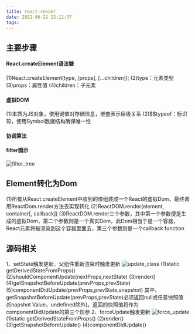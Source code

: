 ```yaml
---
title: react-render
date: 2022-06-22 22:12:37
tags:
---
```


## 主要步骤
#### React.createElement语法糖
(1)React.createElement(type, [props], [...children]);
(2)type：元素类型
(3)props：属性值
(4)children：子元素
#### 虚拟DOM
(1)本质为JS对象，使用键值对存储信息，嵌套表示层级关系
(2)$$typeof：标识符，使用Symbol数据结构确保唯一性

#### 协调算法
#### filter图示
![filter_tree](fiber_tree.png)

## Element转化为Dom
(1)所有从React.createElement中收到的值组装成一个React的虚拟Dom，最终调用ReactDom.render方法去实现转化
(2)ReactDOM.render(element, container[, callback])
(3)ReactDOM.render三个参数，其中第一个参数便是生成的虚拟Dom，第二个参数则是一个真实Dom，此Dom相当于是一个容器，React元素将被渲染到这个容器里面去，第三个参数则是一个callback function

## 源码相关
1、setState触发更新、父组件重新渲染时触发更新
![update_class](update_class.png)
(1)static getDerivedStateFromProps()
(2)shouldComponentUpdate(nextProps,nextState)
(3)render()
(4)getSnapshotBeforeUpdate(prevProps,prevState)
(5)componentDidUpdate(prevProps,prevState,snapshot)
其中，getSnapshotBeforeUpdate(prevProps,prevState)必须返回null或任意快照值(Snapshot Value，undefined除外)。返回的快照值将作为componentDidUpdate的第三个形参
2、forceUpdate触发更新
![force_update](force_update.png)
(1)static getDerivedStateFromProps()
(2)render()
(3)getSnapshotBeforeUpdate()
(4)componentDidUpdate()